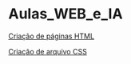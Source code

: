 # Aulas_WEB_e_IA
[Criação de páginas HTML](https://legenx3.github.io/Aulas_WEB_e_IA/Decio)

[Criação de arquivo CSS](https://legenx3.github.io/Aulas_WEB_e_IA/Criação_pagcss/Páginas/Facens)
